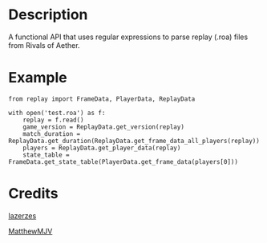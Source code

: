 # Description
A functional API that uses regular expressions to parse replay (.roa) files from Rivals of Aether.

# Example

```
from replay import FrameData, PlayerData, ReplayData

with open('test.roa') as f:
    replay = f.read()
    game_version = ReplayData.get_version(replay)
    match_duration = ReplayData.get_duration(ReplayData.get_frame_data_all_players(replay))
    players = ReplayData.get_player_data(replay)
    state_table = FrameData.get_state_table(PlayerData.get_frame_data(players[0]))
```

# Credits

[lazerzes](https://github.com/ContentsMayBeHot/RivalsofAetherReplayParser)

[MatthewMJV](https://www.reddit.com/r/RivalsOfAether/comments/5sxvw2/what_i_have_learned_from_looking_through_replays/)

